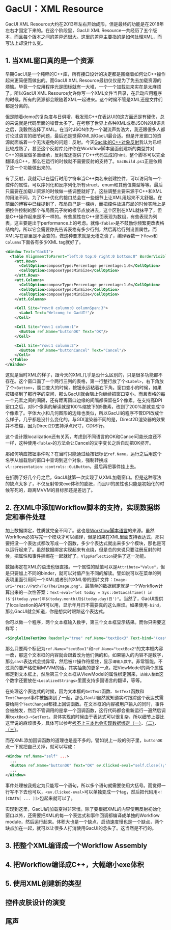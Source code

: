 # GacUI：XML Resource

GacUI XML Resource大约在2013年左右开始成形，但是最终的功能是在2018年左右才固定下来的。在这个阶段里，GacUI XML Resource一共经历了五个版本，而且每个版本之间的差异还很大。这里的差异主要指的是如何处理XML，而写法上却没什么变。

## 1. 当XML窗口真的是一个资源

早期GacUI是一个纯粹的C++库，所有接口设计的决定都是围绕着如何让C++操作起来更简便而做出的。而GacUI XML Resource最初仅仅是为了免去加载资源的烦恼。毕竟一个应用程序光是图标就有一大堆，一个一个加载进来实在是太麻烦了。所以GacUI XML Resource允许你写一个XML文件当目录，在启动应用程序的时候，所有的资源都会跟随着XML一起进来。这个时候不管是XML还是文件们都是分离的。

但是随着demo的复杂度与日俱增，我发现C++在表达UI的这方面还是有硬伤，总的来说就是代码里面的噪音太多了。在考察了世界上各种XML或者JSON的UI语言之后，我毅然选择了XML。在当时JSON作为一个潮流声势浩大，我还跟很多人都讨论过语言的细节问题，最后还是觉得XML对GacUI最合适。但是开发窗口的资源就面临着一个无法避免的问题：反射。今天[Gaclib的C++对象反射](https://github.com/vczh-libraries/VlppReflection)我认为已经比较成熟了，甚至这个反射库允许你在Workflow脚本里面创建新的类型并对C++的类型做多重继承，反射库还提供了C++代码生成的hint，整个脚本可以完全翻译成C++，那么在运行的时候就不需要反射的支持了。`GacBuild.ps1`正是依赖了这一个功能做出来的。

有了反射，我就可以在运行时用字符串当C++类名来创建控件，可以访问每一个控件的属性，可以序列化和反序列化所有struct、enum和其他值类型等等。最后只需要在加载UI资源的时候做一些调整就好了。这些调整主要来源于C++和XML的用法不同，为了C++优化的接口总会在一些细节上让XML用起来不太舒服。在前面的博客中已经提到了，布局自己是一棵树，而把控件放进布局的时候实际上是把控件控制的那个布局图元子树的根节点放进去，这个区别在XML就抹平了，但是C++操作起来是不一样的。有些属性在C++里面表现为数组，有些表现为列表，这主要是出于performance上的考虑。就像`<Table>`是不鼓励你频繁更改表格结构的，所以它会需要你先告诉表格有多少行列，然后再给行列设置属性。而XML写在那里是不会变的，做这种要求就是无稽之谈了，编译器数一下`Rows`和`Columns`下面各有多少XML tag就好了。

```XML
<Window Text="GacUI">
  <Table AlignmentToParent="left:0 top:0 right:0 bottom:0" BorderVisible="true" CellPadding="5" MinSizeLimitation="LimitToElementAndChildren">
    <att.Rows>
      <CellOption>composeType:Percentage percentage:1.0</CellOption>
      <CellOption>composeType:MinSize</CellOption>
    </att.Rows>
    <att.Columns>
      <CellOption>composeType:Percentage percentage:1.0</CellOption>
      <CellOption>composeType:MinSize</CellOption>
      <CellOption>composeType:MinSize</CellOption>
    </att.Columns>

    <Cell Site="row:0 column:0 columnSpan:3">
      <Label Text="Welcomg to GacUI!"/>
    </Cell>

    <Cell Site="row:1 column:1">
      <Button ref.Name="buttonOK" Text="OK"/>
    </Cell>

    <Cell Site="row:1 column:2">
      <Button ref.Name="buttonCancel" Text="Cancel"/>
    </Cell>
  </Table>
</Window>
```

这就是当时XML的样子，跟今天的XML几乎是没什么区别的，只是很多功能都不存在。这个窗口画了一个两行三列的表格，第一行整行放了个`<Label>`，右下角放了个`<Button>`，窗口变大的时候，按钮永远粘着右下角。窗口变小的时候，如果按钮挤到了那行字的空间，那么GacUI就会阻止你继续把窗口变小。而且表格的每一个元素之间的间隔，还有距离窗口边缘的间隔都保留在5个像素。在支持高DPI窗口之后，对5个像素的解读就是100%缩放下的5像素，改到了200%那就变成10个像素了。字体大小和几何图形的边缘也类似，所以GacUI的程序不管DPI改成什么样子，几乎都是没什么变化的。与GDI渲染器不同的是，Direct2D渲染器的效果并不模糊，因为Direct2D支持浮点尺寸，GDI不行。

这个设计跟localization还有关系，考虑到不同语言的OK和Cancel可能长度还不一样，这种使用`<Table>`的方法会让Cancel的文字变长之后自动把OK挤开。

那如何响应按钮事件呢？在当时只能通过给按钮标记`ref.Name`，运行之后用这个名字从加载后的窗口中查询到这个对象，强制转换成`vl::presentation::controls::GuiButton`，最后再把事件挂上去。

在折腾了好几个月之后，GacUI就第一次实现了从XML加载窗口。但是这种写法的缺点太多了，不仅反射带来exe体积的膨胀，而且UI的属性也只能是初始化的时候写死的，距离MVVM的目标那还是差远了。

## 2. 在XML中添加Workflow脚本的支持，实现数据绑定和事件处理

加上数据绑定，性质就完全不同了。这也是[Workflow脚本语言](https://github.com/vczh-libraries/Workflow)的来源。虽然Workflow必须写完一个模块才可以编译，但是如果在XML里面支持表达式，那只要把没一个表达式都改写成一个函数，多少个表达式就出来多少个模块，那也是可以运行起来了。虽然数据绑定实现起来有点绕，但是总的来说只要注册反射的时候，把属性和事件捆绑在一起就好了。`VlppReflection`提供了这一功能。

数据绑定在XML的语法也很直接。一个属性的赋值可以是`Attribute="Value"`，但是只要加上不同的binder，就可以对值产生不同的解读。譬如说可以在菜单的列表项里面引用同一个XML或者别的XML带的图片文件：`Image-uri="res://Path/To/The/Image.png"`。最简单的数据绑定就是一个Workflow计算出来的一次性答案：`Text-eval="let today = Sys::GetLocalTime() in ($'$(today.year)年$(today.month)月$(today.day)日')"`。当然了，GacUI提供了localization的API可以用，显示年月日不需要真的这么麻烦。如果使用`-bind`，那么GacUI就会知道，你是想实时跟踪这个表达式。

你可以做一个程序，两个文本框输入数字，第三个文本框显示结果。而你只需要这样写：

```XML
<SinglelineTextBox Readonly="true" ref.Name="textBox3" Text-bind="(cast int textBox1.Text) + (cast int textBox2.Text) ?? '请输入整数'">
```

那么只要两个标记为`ref.Name="textBox1"`和`ref.Name="textBox2"`的文本框内容一改，那这个文本框的内容就会跟着改为他们俩的和。如果输入的内容不是数字，那么`cast`表达式会抛异常，然后被`??`操作符接住，显示`请输入数字`。非常智能。不过真的要严格使用MVVM的话，其实抽象的更多一点，把ViewModel的两个属性绑定到文本框上，然后第三个文本框从ViewModel的属性绑定回来，`请输入整数`这个数字还要放在`<LocalizedStrings>`里面支持多国语言的翻译，等等。

在处理这个表达式的时候，因为文本框的`GetText`函数、`SetText`函数和`TextChanged`事件被捆绑到了一起，那么GacUI自然就知道实时跟踪这个表达式需要给两个`TextChanged`都挂上回调函数。在文本框的内容被用户输入的同时，事件会被触发，然后不管调用的是拿一个回调函数，这行代码都会重新运行一遍然后调用`textBox3->SetText`。具体实现的时候由于表达式可以很复杂，所以细节上要比这里说的麻烦很多，具体可以参考[考不上三本也会实现数据绑定（一）](https://zhuanlan.zhihu.com/p/26855349)、[（二）](https://zhuanlan.zhihu.com/p/27111228)、[（三）](https://zhuanlan.zhihu.com/p/63909344)。

而在XML添加回调函数的道理也是差不多的。譬如说上一段的例子里，`buttonOK`点一下就把自己关掉，就可以写成：

```XML
<Window ref.Name="self" ...>
  ...
  <Button ref.Name="buttonOK" Text="OK" ev.Clicked-eval="self.Close();"/>
  ...
</Window>
```

事件处理被我规定为只能写一个语句，所以多个语句就需要使用大括号。而觉得一行写不下去也可以，`<ev.Clicked-eval>`可以单独变成一个tag，然后把代码用`<![CDATA[ ... ]]>`包起来就可以了。

实现到这里，GacUI的加载变得非常慢。除了要根据XML的内容使用反射初始化窗口以外，还需要把XML的每一个表达式和事件回调都编译成单独的Workflow module，然后运行起来。体积大也是一个缺点，启动速度慢也是一个缺点，两个缺点加在一起，就可以让很多人打消使用GacUI的念头了。这当然是不行的。

## 3. 把整个XML编译成一个Workflow Assembly

## 4. 把Workflow编译成C++，大幅缩小exe体积

## 5. 使用XML创建新的类型

## 控件皮肤设计的演变

## 尾声
